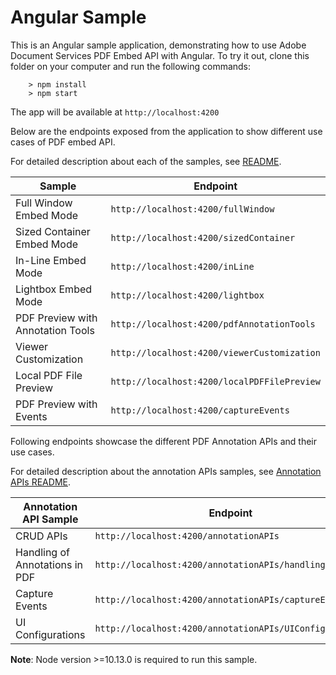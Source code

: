 # Angular Sample

This is an Angular sample application, demonstrating how to use Adobe Document Services PDF Embed API with Angular. To try it out, clone this folder on your computer and run the following commands:

```
    > npm install
    > npm start
```

The app will be available at ```http://localhost:4200```

Below are the endpoints exposed from the application to show different use cases of PDF embed API.

For detailed description about each of the samples, see [README](../../README.md).

| Sample | Endpoint |
|---|---|
|Full Window Embed Mode  | ```http://localhost:4200/fullWindow``` |
|Sized Container Embed Mode  | ```http://localhost:4200/sizedContainer``` |
|In-Line Embed Mode  | ```http://localhost:4200/inLine``` |
|Lightbox Embed Mode  | ```http://localhost:4200/lightbox``` |
|PDF Preview with Annotation Tools  | ```http://localhost:4200/pdfAnnotationTools``` |
|Viewer Customization  | ```http://localhost:4200/viewerCustomization``` |
|Local PDF File Preview | ```http://localhost:4200/localPDFFilePreview``` |
|PDF Preview with Events  | ```http://localhost:4200/captureEvents``` |


Following endpoints showcase the different PDF Annotation APIs and their use cases.

For detailed description about the annotation APIs samples, see [Annotation APIs README](../PDF%20Annotations%20APIs/README.md).

| Annotation API Sample | Endpoint |
|---|---|
|CRUD APIs  | ```http://localhost:4200/annotationAPIs``` |
|Handling of Annotations in PDF  | ```http://localhost:4200/annotationAPIs/handlingInPDF``` |
|Capture Events | ```http://localhost:4200/annotationAPIs/captureEvents``` |
|UI Configurations  | ```http://localhost:4200/annotationAPIs/UIConfigurations``` |


**Note**: Node version >=10.13.0 is required to run this sample.
